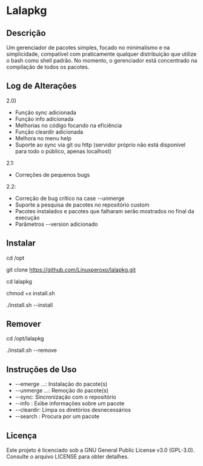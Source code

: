 # Lalapkg

## Descrição

Um gerenciador de pacotes simples, focado no minimalismo e na simplicidade, compatível com praticamente qualquer distribuição que utilize o bash como shell padrão. No momento, o gerenciador está concentrado na compilação de todos os pacotes.

## Log de Alterações

2.0)
- Função sync adicionada
- Função info adicionada
- Melhorias no código focando na eficiência
- Função cleardir adicionada
- Melhora no menu help
- Suporte ao sync via git ou http (servidor próprio não está disponível para todo o público, apenas localhost)

2.1:
- Correções de pequenos bugs

2.2:
- Correção de bug crítico na case --unmerge
- Suporte a pesquisa de pacotes no repositório custom
- Pacotes instalados e pacotes que falharam serão mostrados no final da execução
- Parâmetros --version adicionado

## Instalar

cd /opt

git clone https://github.com/Linuxperoxo/lalapkg.git

cd lalapkg

chmod +x install.sh

./install.sh --install

## Remover

cd /opt/lalapkg

./install.sh --remove

## Instruções de Uso

- --emerge <pacote1> <pacote2> ...: Instalação do pacote(s)
- --unmerge <pacote1> <pacote2> ...: Remoção do pacote(s)
- --sync: Sincronização com o repositório
- --info <pacote>: Exibe informações sobre um pacote
- --cleardir: Limpa os diretórios desnecessários
- --search <pacote>: Procura por um pacote

## Licença

Este projeto é licenciado sob a GNU General Public License v3.0 (GPL-3.0). Consulte o arquivo LICENSE para obter detalhes.

